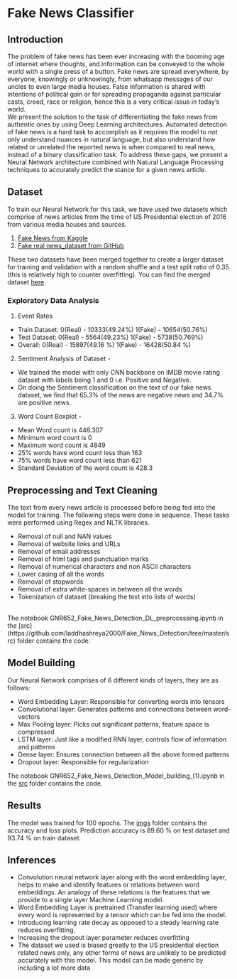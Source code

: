 # Fake News Classifier

## Introduction

The problem of fake news has been ever increasing with the booming age of internet where thoughts, and information can be conveyed to the whole world with a single press of a button. Fake news are spread everywhere, by everyone, knowingly or unknowingly, from whatsapp messages of our uncles to even large media houses. False information is shared with intentions of political gain or for spreading propaganda against particular casts, creed, race or religion, hence this is a very critical issue in today’s world. <br/>
We present the solution to the task of differentiating the fake news from authentic ones by using Deep Learning architectures. Automated detection of fake news is a hard task to accomplish as it requires the model to not only understand nuances in natural language, but also understand how related or unrelated the reported news is when compared to real news, instead of a binary classification task. To address these gaps, we present a Neural Network architecture combined with Natural Language Processing techniques to accurately predict the stance for a given news article.

## Dataset
To train our Neural Network for this task, we have used two datasets which comprise of news articles from the time of US Presidential election of 2016 from various media houses and sources.
1. [Fake News from Kaggle](https://www.kaggle.com/c/fake-news/data)
2. [Fake real news_dataset from GitHub](https://github.com/joolsa/fake_real_news_dataset)<br/>

These two datasets have been merged together to create a larger dataset for training and validation with a random shuffle and a test split ratio of 0.35 (this is relatively high to counter overfitting). You can find the merged dataset [here](https://drive.google.com/file/d/1SiM34MdY4U_Yj0L8kMdhuffykkJvu-0F/view?usp=sharing).

### Exploratory Data Analysis
1. Event Rates
- Train Dataset:  0(Real) - 10333(49.24%)   1(Fake) - 10654(50.76%)
- Test Dataset: 0(Real) - 5564(49.23%)   1(Fake) - 5738(50.769%)   
- Overall: 0(Real) - 15897(49.16 %)  1(Fake) - 16428(50.84 %)
2. Sentiment Analysis of Dataset -
- We trained the model with only CNN backbone on IMDB movie rating dataset with labels being 1 and 0 i.e. Positive and Negative.
- On doing the Sentiment classification on the text of our fake news dataset, we find that 65.3% of the news are negative news and 34.7% are positive news.
3. Word Count Boxplot -  
- Mean Word count is 446.307
- Minimum word count is 0
- Maximum word count is 4849
- 25% words have word count less than 163
- 75% words have word count less than 621
- Standard Deviation of the word count is 428.3

## Preprocessing and Text Cleaning

The text from every news article is processed before being fed into the model for training. The following steps were done in sequence. These tasks were performed using Regex and NLTK libraries.
- Removal of null and NAN values
- Removal of website links and URLs
- Removal of email addresses
- Removal of html tags and punctuation marks
- Removal of numerical characters and non ASCII characters
- Lower casing of all the words
- Removal of stopwords
- Removal of extra white-spaces in between all the words
- Tokenization of dataset (breaking the text into lists of words)
<br/>
The notebook GNR652_Fake_News_Detection_DL_preprocessing.ipynb in the [src](https://github.com/laddhashreya2000/Fake_News_Detection/tree/master/src) folder contains the code.

## Model Building

Our Neural Network comprises of 6 different kinds of layers, they are as follows:
- Word Embedding Layer: Responsible for converting words into tensors
- Convolutional layer: Generates patterns and connections between word-vectors
- Max Pooling layer: Picks out significant patterns, feature space is compressed
- LSTM layer: Just like a modified RNN layer, controls flow of information and patterns
- Dense layer: Ensures connection between all the above formed patterns
- Dropout layer: Responsible for regularization<br/>

The notebook GNR652_Fake_News_Detection_Model_building_(1).ipynb in the [src](https://github.com/laddhashreya2000/Fake_News_Detection/tree/master/imgs) folder contains the code.

## Results

The model was trained for 100 epochs. The [imgs](https://github.com/laddhashreya2000/Fake_News_Detection/tree/master/imgs) folder contains the accuracy and loss plots. Prediction accuracy is 89.60 % on test dataset and  93.74 % on train dataset.

## Inferences

- Convolution neural network layer along with the word embedding layer, helps to make and identify features or relations between word embeddings. An analogy of these relations is the features that we provide to a single layer Machine Learning model.
- Word Embedding Layer is pretrained (Transfer learning used) where every word is represented by a tensor which can be fed into the model.
- Introducing learning rate decay as opposed to a steady learning rate reduces overfitting.
- Increasing the dropout layer parameter reduces overfitting
- The dataset we used is biased greatly to the US presidential election related news only, any other forms of news are unlikely to be predicted accurately with this model. This model can be made generic by including a lot more data
